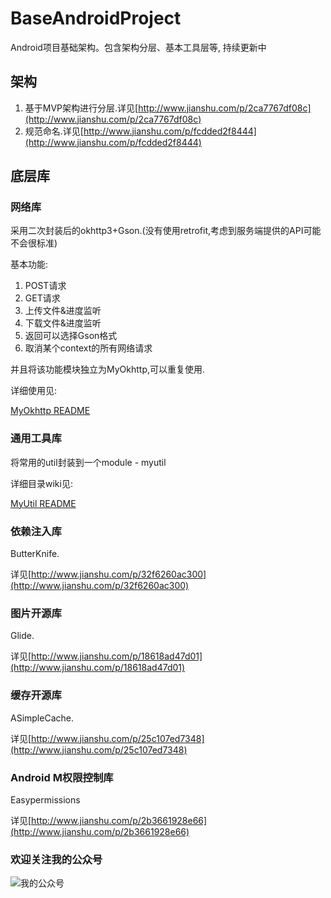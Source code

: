 # BaseAndroidProject
Android项目基础架构。包含架构分层、基本工具层等, 持续更新中

## 架构

1. 基于MVP架构进行分层.详见[http://www.jianshu.com/p/2ca7767df08c](http://www.jianshu.com/p/2ca7767df08c)
1. 规范命名.详见[http://www.jianshu.com/p/fcdded2f8444](http://www.jianshu.com/p/fcdded2f8444)

## 底层库

### 网络库

采用二次封装后的okhttp3+Gson.(没有使用retrofit,考虑到服务端提供的API可能不会很标准)

基本功能:

1. POST请求
1. GET请求
1. 上传文件&进度监听
1. 下载文件&进度监听
1. 返回可以选择Gson格式
1. 取消某个context的所有网络请求

并且将该功能模块独立为MyOkhttp,可以重复使用.

详细使用见:

[MyOkhttp README](https://github.com/tsy12321/BaseAndroidProject/tree/master/myokhttp)

### 通用工具库

将常用的util封装到一个module - myutil

详细目录wiki见:

[MyUtil README](https://github.com/tsy12321/BaseAndroidProject/tree/master/myutil)

### 依赖注入库

ButterKnife.

详见[http://www.jianshu.com/p/32f6260ac300](http://www.jianshu.com/p/32f6260ac300)

### 图片开源库

Glide.

详见[http://www.jianshu.com/p/18618ad47d01](http://www.jianshu.com/p/18618ad47d01)

### 缓存开源库

ASimpleCache.

详见[http://www.jianshu.com/p/25c107ed7348](http://www.jianshu.com/p/25c107ed7348)

### Android M权限控制库

Easypermissions

详见[http://www.jianshu.com/p/2b3661928e66](http://www.jianshu.com/p/2b3661928e66)

### 欢迎关注我的公众号

![我的公众号](http://upload-images.jianshu.io/upload_images/1594931-a5b65451c706c2cd.png?imageMogr2/auto-orient/strip%7CimageView2/2/w/1240)
